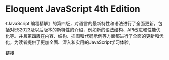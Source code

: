 # Eloquent JavaScript 4th Edition

《JavaScript 编程精解》的第四版，对语言的最新特性和语法进行了全面更新，包括对ES2023及以后版本的新特性的介绍，例如新的语法结构、API改进和性能优化等。并且第四版在内容、结构、插图和代码示例等方面都进行了全面的更新和优化，为读者提供了更加全面、深入和实用的JavaScript学习体验。

[链接](https://eloquentjavascript.net/)
